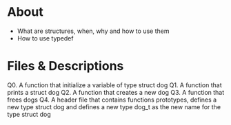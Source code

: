 # About

   - What are structures, when, why and how to use them
   - How to use typedef

# Files & Descriptions

Q0. A function that initialize a variable of type struct dog
Q1. A function that prints a struct dog
Q2. A function that creates a new dog
Q3. A function that frees dogs
Q4. A  header file that contains functions prototypes, defines a new type struct dog and defines a new type dog_t as the new name for the type struct dog
